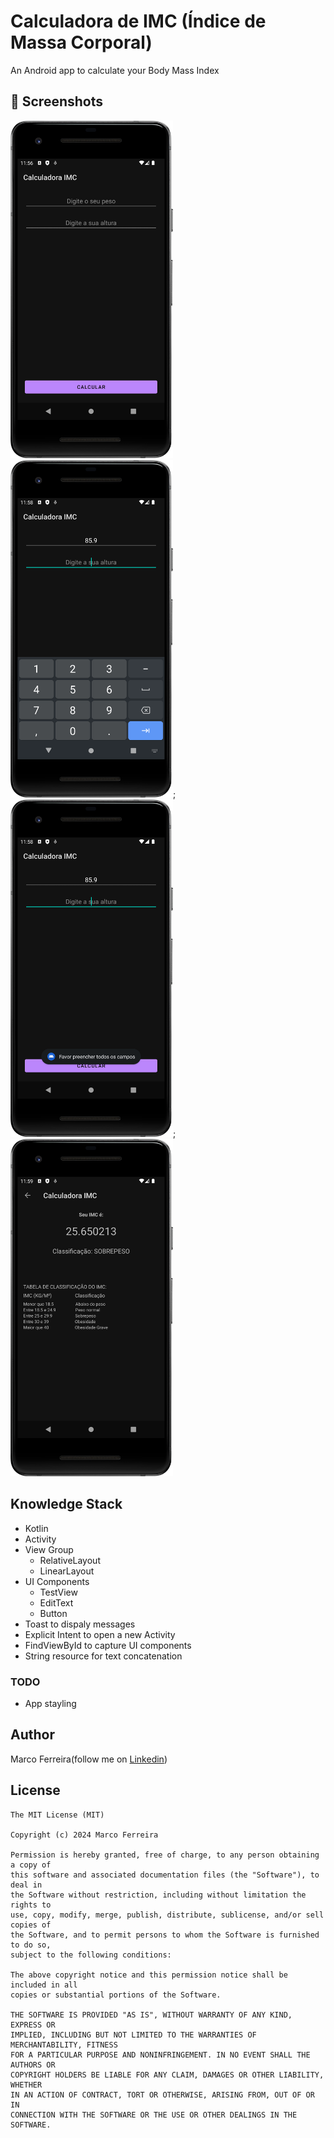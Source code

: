 
# Calculadora de IMC (Índice de Massa Corporal)
An Android app to calculate your Body Mass Index

## :camera_flash: Screenshots
<!-- You can add more screenshots here if you like -->
<img src="/result/initialScreen.png" width="260">&emsp;<img src="/result/NumericKeyboard.png" width="260">;<img src="/result/dataValidation.png" width="260">; <img src="/result/result.png" width="260">

## Knowledge Stack
* Kotlin
* Activity
* View Group
	- RelativeLayout
	- LinearLayout
* UI Components
	- TestView
	- EditText
	- Button
* Toast to dispaly messages
* Explicit Intent to open a new Activity
* FindViewById to capture UI components
* String resource for text concatenation

### TODO
* App stayling

## Author
Marco Ferreira(follow me on [Linkedin](https://www.linkedin.com/in/marco-ferreira-01854013/))

## License
```
The MIT License (MIT)

Copyright (c) 2024 Marco Ferreira

Permission is hereby granted, free of charge, to any person obtaining a copy of
this software and associated documentation files (the "Software"), to deal in
the Software without restriction, including without limitation the rights to
use, copy, modify, merge, publish, distribute, sublicense, and/or sell copies of
the Software, and to permit persons to whom the Software is furnished to do so,
subject to the following conditions:

The above copyright notice and this permission notice shall be included in all
copies or substantial portions of the Software.

THE SOFTWARE IS PROVIDED "AS IS", WITHOUT WARRANTY OF ANY KIND, EXPRESS OR
IMPLIED, INCLUDING BUT NOT LIMITED TO THE WARRANTIES OF MERCHANTABILITY, FITNESS
FOR A PARTICULAR PURPOSE AND NONINFRINGEMENT. IN NO EVENT SHALL THE AUTHORS OR
COPYRIGHT HOLDERS BE LIABLE FOR ANY CLAIM, DAMAGES OR OTHER LIABILITY, WHETHER
IN AN ACTION OF CONTRACT, TORT OR OTHERWISE, ARISING FROM, OUT OF OR IN
CONNECTION WITH THE SOFTWARE OR THE USE OR OTHER DEALINGS IN THE SOFTWARE.
```
